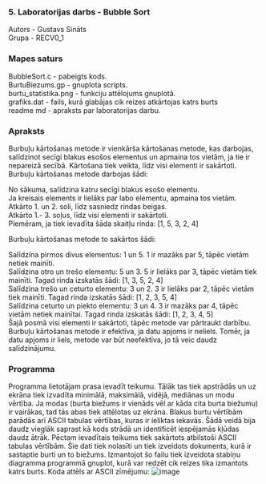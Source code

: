 ### 5. Laboratorijas darbs - Bubble Sort  
Autors - Gustavs Sināts  
Grupa - RECV0_1
### Mapes saturs  
BubbleSort.c - pabeigts kods.   
BurtuBiezums.gp - gnuplota scripts.  
burtu_statistika.png - funkciju attēlojums gnuplotā.  
grafiks.dat - fails, kurā glabājas cik reizes atkārtojas katrs burts   
readme md - apraksts par laboratorijas darbu. 

  

### Apraksts  

Burbuļu kārtošanas metode ir vienkārša kārtošanas metode, kas darbojas, salīdzinot secīgi blakus esošos elementus un apmaina tos vietām, ja tie ir nepareizā secībā. Kārtošana tiek veikta, līdz visi elementi ir sakārtoti.
Burbuļu kārtošanas metode darbojas šādi:
  
No sākuma, salīdzina katru secīgi blakus esošo elementu.  
Ja kreisais elements ir lielāks par labo elementu, apmaina tos vietām.  
Atkārto 1. un 2. soli, līdz sasniedz rindas beigas.  
Atkārto 1.- 3. soļus, līdz visi elementi ir sakārtoti.  
Piemēram, ja tiek ievadīta šāda skaitļu rinda: [1, 5, 3, 2, 4]  

Burbuļu kārtošanas metode to sakārtos šādi:  
  
Salīdzina pirmos divus elementus: 1 un 5. 1 ir mazāks par 5, tāpēc vietām netiek mainīti.  
Salīdzina otro un trešo elementu: 5 un 3. 5 ir lielāks par 3, tāpēc vietām tiek mainīti. Tagad rinda izskatās šādi:
[1, 3, 5, 2, 4]  
Salīdzina trešo un ceturto elementu: 3 un 2. 3 ir lielāks par 2, tāpēc vietām tiek mainīti. Tagad rinda izskatās šādi:
[1, 2, 3, 5, 4]  
Salīdzina ceturto un piekto elementu: 3 un 4. 3 ir mazāks par 4, tāpēc vietām netiek mainītai. Tagad rinda izskatās šādi:
[1, 2, 3, 4, 5]  
Šajā posmā visi elementi ir sakārtoti, tāpēc metode var pārtraukt darbību.  
Burbuļu kārtošanas metode ir efektīva, ja datu apjoms ir neliels. Tomēr, ja datu apjoms ir liels, metode var būt neefektīva, jo tā veic daudz salīdzinājumu.  


### Programma  
Programma lietotājam prasa ievadīt teikumu. Tālāk tas tiek apstrādās un uz ekrāna tiek izvadīta minimālā, maksimālā, vidējā, mediānas un modu vērtība. Ja modas (burta biežums ir vienāds vēl ar kāda cita burta biežumu) ir vairākas, tad tās abas tiek attēlotas uz ekrāna. Blakus burtu vērtībām parādās arī ASCII tabulas vērtības, kuras ir ieliktas iekavās. Šādā veidā bija daudz vieglāk saprast kā kods strādā un identificēt 
iespējamās kļūdas daudz ātrāk. Pēctam ievadītais teikums tiek sakārtots atbilstoši ASCII tabulas vērtībām. Šie dati tiek nolasīti un tiek izveidots dokuments, kurā ir sastaptie burti un to biežums. Izmantojot šo failu tiek izveidota stabiņu diagramma programmā gnuplot, kurā var redzēt cik reizes tika izmantots katrs burts.
Koda attēls ar ASCII zīmējumu:
![image](https://github.com/GustavsSinats/RTR105_2023_01/assets/144107004/18bc9cf2-ad7d-4c08-811a-dae3d9c26621)

